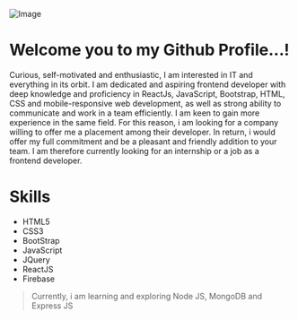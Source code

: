 ![Image](https://lh3.googleusercontent.com/3wFrJWfq80-OZWHEUf6jrLZSTeAEBH68AWiO3OaIT7lrX0kLLzAdomwN3fO2khL16X9r7SEZmZAtAMgwRmg8duHEG20rkwBjptbqS6DlQzL9XBY7Rw0kgm4iepGwEhpp95CG7IPkwM56nGup3gwDGND7W2-j89VaFLQ-rHdUP21pHe1Zs9yIbTpYFZ34LbUfD5gZxNQomRzwj2xrx9nnatKZdSBxXpf7WIpTaXFROlmq3WezHKh0wlAYZHZjCK69SnC0gkNGIHfuFR5eH1VYh_vzMlNvjPSbYVwWdRzH4xdtowx7oF3KOPBV-EDCsjf4VErKfNi5ETkSm3V9nK6TZZGA-Cy-3SV9MWUrWA_xWQ1UewnorUrekAj1gQ5tw2UF0nbzjolr5AOOad9MavHyeEHuyoPQGx78yYkqdPBptpUo0OlM709Qoysv_N3DHNAKRgwxH5z1ohpMGUow1x-bkk3L5yB4p-J9NTpQAhFm6NquaQ6L5I-SSyij9Zt3n8NETG08gzpm_IUkzrgc2Ri0VpX4n2BlBknoJAE2Si6UknIDQk_NDzgxjFEOdwGQJm6Qqk3DgmkwL2sT1ciLr_5AMjzx6FFBH9cPBnmQ9j42-Xe19YVfssjuva7004OwBtQUcqlYhE2S72zbJgNQjhfwSZCtPmJzX9x678QvM9Qq5UbbYa-N0xc9OGhneJf0=w1204-h903-no?authuser=0)
# Welcome you to my Github Profile...!
  
Curious, self-motivated and enthusiastic, I am interested in IT and everything in its orbit. I am dedicated and aspiring frontend developer with deep knowledge and proficiency in ReactJs, JavaScript, Bootstrap, HTML, CSS and mobile-responsive web development, as well as strong ability to communicate and work in a team efficiently. I am keen to gain more experience in the same field. For this reason, i am looking for a company willing to offer me a placement among their developer. In return, i would offer my full commitment and be a pleasant and friendly addition to your team. I am therefore currently looking for an internship or a job as a frontend developer.

# Skills

 - HTML5
 - CSS3
 - BootStrap
 - JavaScript
 - JQuery
 - ReactJS
 - Firebase 

> Currently, i am learning and exploring Node JS, MongoDB and Express JS





